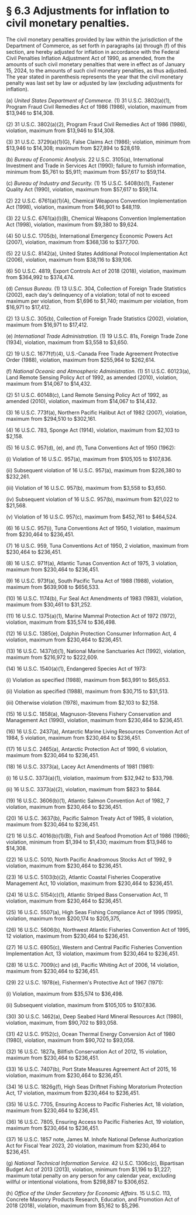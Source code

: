 # § 6.3   Adjustments for inflation to civil monetary penalties.

The civil monetary penalties provided by law within the jurisdiction of the Department of Commerce, as set forth in paragraphs (a) through (f) of this section, are hereby adjusted for inflation in accordance with the Federal Civil Penalties Inflation Adjustment Act of 1990, as amended, from the amounts of such civil monetary penalties that were in effect as of January 15, 2024, to the amounts of such civil monetary penalties, as thus adjusted. The year stated in parenthesis represents the year that the civil monetary penalty was last set by law or adjusted by law (excluding adjustments for inflation).


(a) *United States Department of Commerce.* (1) 31 U.S.C. 3802(a)(1), Program Fraud Civil Remedies Act of 1986 (1986), violation, maximum from $13,946 to $14,308.


(2) 31 U.S.C. 3802(a)(2), Program Fraud Civil Remedies Act of 1986 (1986), violation, maximum from $13,946 to $14,308.


(3) 31 U.S.C. 3729(a)(1)(G), False Claims Act (1986); violation, minimum from $13,946 to $14,308; maximum from $27,894 to $28,619.


(b) *Bureau of Economic Analysis.* 22 U.S.C. 3105(a), International Investment and Trade in Services Act (1990); failure to furnish information, minimum from $5,761 to $5,911; maximum from $57,617 to $59,114.


(c) *Bureau of Industry and Security.* (1) 15 U.S.C. 5408(b)(1), Fastener Quality Act (1990), violation, maximum from $57,617 to $59,114.


(2) 22 U.S.C. 6761(a)(1)(A), Chemical Weapons Convention Implementation Act (1998), violation, maximum from $46,901 to $48,119.


(3) 22 U.S.C. 6761(a)(l)(B), Chemical Weapons Convention Implementation Act (1998), violation, maximum from $9,380 to $9,624.


(4) 50 U.S.C. 1705(b), International Emergency Economic Powers Act (2007), violation, maximum from $368,136 to $377,700.


(5) 22 U.S.C. 8142(a), United States Additional Protocol Implementation Act (2006), violation, maximum from $38,116 to $39,106.


(6) 50 U.S.C. 4819, Export Controls Act of 2018 (2018), violation, maximum from $364,992 to $374,474.


(d) *Census Bureau.* (1) 13 U.S.C. 304, Collection of Foreign Trade Statistics (2002), each day's delinquency of a violation; total of not to exceed maximum per violation, from $1,696 to $1,740; maximum per violation, from $16,971 to $17,412.


(2) 13 U.S.C. 305(b), Collection of Foreign Trade Statistics (2002), violation, maximum from $16,971 to $17,412.


(e) *International Trade Administration.* (1) 19 U.S.C. 81s, Foreign Trade Zone (1934), violation, maximum from $3,558 to $3,650.


(2) 19 U.S.C. 1677f(f)(4), U.S.-Canada Free Trade Agreement Protective Order (1988), violation, maximum from $255,964 to $262,614.


(f) *National Oceanic and Atmospheric Administration.* (1) 51 U.S.C. 60123(a), Land Remote Sensing Policy Act of 1992, as amended (2010), violation, maximum from $14,067 to $14,432.


(2) 51 U.S.C. 60148(c), Land Remote Sensing Policy Act of 1992, as amended (2010), violation, maximum from $14,067 to $14,432.


(3) 16 U.S.C. 773f(a), Northern Pacific Halibut Act of 1982 (2007), violation, maximum from $294,510 to $302,161.


(4) 16 U.S.C. 783, Sponge Act (1914), violation, maximum from $2,103 to $2,158.


(5) 16 U.S.C. 957(d), (e), and (f), Tuna Conventions Act of 1950 (1962):


(i) Violation of 16 U.S.C. 957(a), maximum from $105,105 to $107,836.


(ii) Subsequent violation of 16 U.S.C. 957(a), maximum from $226,380 to $232,261.


(iii) Violation of 16 U.S.C. 957(b), maximum from $3,558 to $3,650.


(iv) Subsequent violation of 16 U.S.C. 957(b), maximum from $21,022 to $21,568.


(v) Violation of 16 U.S.C. 957(c), maximum from $452,761 to $464,524.


(6) 16 U.S.C. 957(i), Tuna Conventions Act of 1950,
1 violation, maximum from $230,464 to $236,451.


(7) 16 U.S.C. 959, Tuna Conventions Act of 1950,
2 violation, maximum from $230,464 to $236,451.


(8) 16 U.S.C. 971f(a), Atlantic Tunas Convention Act of 1975,
3 violation, maximum from $230,464 to $236,451.


(9) 16 U.S.C. 973f(a), South Pacific Tuna Act of 1988 (1988), violation, maximum from $639,908 to $656,533.


(10) 16 U.S.C. 1174(b), Fur Seal Act Amendments of 1983 (1983), violation, maximum from $30,461 to $31,252.


(11) 16 U.S.C. 1375(a)(1), Marine Mammal Protection Act of 1972 (1972), violation, maximum from $35,574 to $36,498.


(12) 16 U.S.C. 1385(e), Dolphin Protection Consumer Information Act,
4 violation, maximum from $230,464 to $236,451.


(13) 16 U.S.C. 1437(d)(1), National Marine Sanctuaries Act (1992), violation, maximum from $216,972 to $222,609.


(14) 16 U.S.C. 1540(a)(1), Endangered Species Act of 1973:


(i) Violation as specified (1988), maximum from $63,991 to $65,653.


(ii) Violation as specified (1988), maximum from $30,715 to $31,513.


(iii) Otherwise violation (1978), maximum from $2,103 to $2,158.


(15) 16 U.S.C. 1858(a), Magnuson-Stevens Fishery Conservation and Management Act (1990), violation, maximum from $230,464 to $236,451.


(16) 16 U.S.C. 2437(a), Antarctic Marine Living Resources Convention Act of 1984,
5 violation, maximum from $230,464 to $236,451.


(17) 16 U.S.C. 2465(a), Antarctic Protection Act of 1990,
6 violation, maximum from $230,464 to $236,451.


(18) 16 U.S.C. 3373(a), Lacey Act Amendments of 1981 (1981):


(i) 16 U.S.C. 3373(a)(1), violation, maximum from $32,942 to $33,798.


(ii) 16 U.S.C. 3373(a)(2), violation, maximum from $823 to $844.


(19) 16 U.S.C. 3606(b)(1), Atlantic Salmon Convention Act of 1982,
7 violation, maximum from $230,464 to $236,451.


(20) 16 U.S.C. 3637(b), Pacific Salmon Treaty Act of 1985,
8 violation, maximum from $230,464 to $236,451.


(21) 16 U.S.C. 4016(b)(1)(B), Fish and Seafood Promotion Act of 1986 (1986); violation, minimum from $1,394 to $1,430; maximum from $13,946 to $14,308.


(22) 16 U.S.C. 5010, North Pacific Anadromous Stocks Act of 1992,
9 violation, maximum from $230,464 to $236,451.


(23) 16 U.S.C. 5103(b)(2), Atlantic Coastal Fisheries Cooperative Management Act,
10 violation, maximum from $230,464 to $236,451.


(24) 16 U.S.C. 5154(c)(1), Atlantic Striped Bass Conservation Act,
11 violation, maximum from $230,464 to $236,451.


(25) 16 U.S.C. 5507(a), High Seas Fishing Compliance Act of 1995 (1995), violation, maximum from $200,174 to $205,375,


(26) 16 U.S.C. 5606(b), Northwest Atlantic Fisheries Convention Act of 1995,
12 violation, maximum from $230,464 to $236,451.


(27) 16 U.S.C. 6905(c), Western and Central Pacific Fisheries Convention Implementation Act,
13 violation, maximum from $230,464 to $236,451.


(28) 16 U.S.C. 7009(c) and (d), Pacific Whiting Act of 2006,
14 violation, maximum from $230,464 to $236,451.


(29) 22 U.S.C. 1978(e), Fishermen's Protective Act of 1967 (1971):


(i) Violation, maximum from $35,574 to $36,498.


(ii) Subsequent violation, maximum from $105,105 to $107,836.


(30) 30 U.S.C. 1462(a), Deep Seabed Hard Mineral Resources Act (1980), violation, maximum, from $90,702 to $93,058.


(31) 42 U.S.C. 9152(c), Ocean Thermal Energy Conversion Act of 1980 (1980), violation, maximum from $90,702 to $93,058.


(32) 16 U.S.C. 1827a, Billfish Conservation Act of 2012,
15 violation, maximum from $230,464 to $236,451.


(33) 16 U.S.C. 7407(b), Port State Measures Agreement Act of 2015,
16 violation, maximum from $230,464 to $236,451.


(34) 16 U.S.C. 1826g(f), High Seas Driftnet Fishing Moratorium Protection Act,
17 violation, maximum from $230,464 to $236,451.


(35) 16 U.S.C. 7705, Ensuring Access to Pacific Fisheries Act,
18 violation, maximum from $230,464 to $236,451.


(36) 16 U.S.C. 7805, Ensuring Access to Pacific Fisheries Act,
19 violation, maximum from $230,464 to $236,451.


(37) 16 U.S.C. 1857 note, James M. Inhofe National Defense Authorization Act for Fiscal Year 2023,
20 violation, maximum from $230,464 to $236,451.


(g) *National Technical Information Service.* 42 U.S.C. 1306c(c), Bipartisan Budget Act of 2013 (2013), violation, minimum from $1,196 to $1,227; maximum total penalty on any person for any calendar year, excluding willful or intentional violations, from $298,887 to $306,652.


(h) *Office of the Under Secretary for Economic Affairs.* 15 U.S.C. 113, Concrete Masonry Products Research, Education, and Promotion Act of 2018 (2018), violation, maximum from $5,162 to $5,296.






